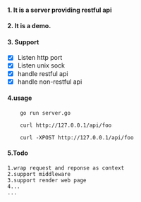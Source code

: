 #### 1. It is a server providing restful api
#### 2. It is a demo.
#### 3. Support

- [x] Listen http port
- [x] Listen unix sock
- [x] handle restful api
- [x] handle non-restful api

#### 4.usage

```
    go run server.go
```
```
    curl http://127.0.0.1/api/foo
```
```
    curl -XPOST http://127.0.0.1/api/foo
```

#### 5.Todo
```
1.wrap request and reponse as context
2.support middleware
3.support render web page 
4...
...
```

